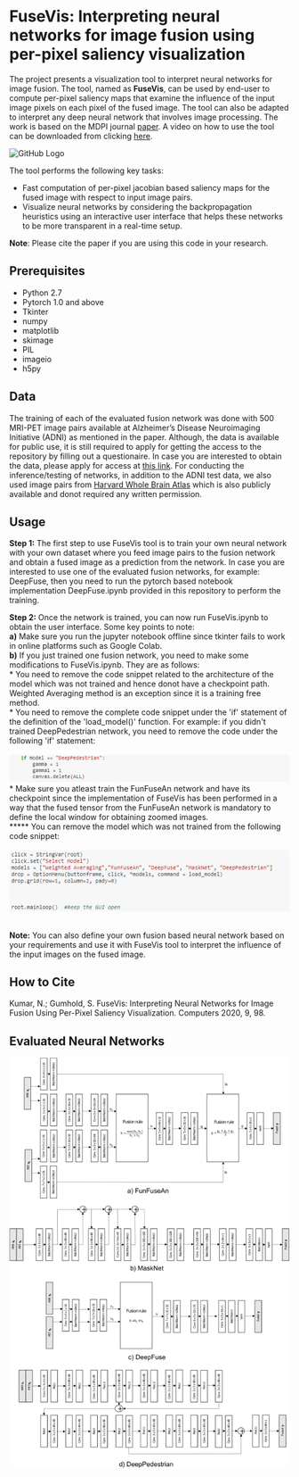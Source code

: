 # FuseVis: Interpreting neural networks for image fusion using per-pixel saliency visualization
The project presents a visualization tool to interpret neural networks for image fusion. The tool, named as **FuseVis**, can be used by end-user to compute per-pixel saliency maps that examine the influence of the input image pixels on each pixel of the fused image. The tool can also be adapted to interpret any deep neural network that involves image processing. The work is based on the MDPI journal [paper](https://www.mdpi.com/2073-431X/9/4/98). A video on how to use the tool can be downloaded from clicking [here](
https://tu-dresden.de/ing/informatik/smt/cgv/ressourcen/dateien/mitarbeiter/nishant-kumar/FuseVis_teaser.mp4).

![GitHub Logo](/docs/Tool.png)


The tool performs the following key tasks:

*  Fast computation of per-pixel jacobian based saliency maps for the fused image with respect to input image pairs.
*  Visualize neural networks by considering the backpropagation heuristics using an interactive user interface that helps these networks to be more transparent in a real-time setup.

**Note**: Please cite the paper if you are using this code in your research.

## Prerequisites
* Python 2.7
* Pytorch 1.0 and above
* Tkinter
* numpy
* matplotlib
* skimage
* PIL
* imageio
* h5py

## Data
The training of each of the evaluated fusion network was done with 500 MRI-PET image pairs available at Alzheimer’s Disease Neuroimaging Initiative (ADNI) as mentioned in the paper. Although, the data is available for public use, it is still required to apply for getting the access to the repository by filling out a questionaire. In case you are interested to obtain the data, please apply for access at [this link](http://adni.loni.usc.edu/data-samples/access-data/). For conducting the inference/testing of networks, in addition to the ADNI test data, we also used image pairs from [Harvard Whole Brain Atlas](http://www.med.harvard.edu/AANLIB/) which is also publicly available and donot required any written permission.

## Usage
**Step 1:** The first step to use FuseVis tool is to train your own neural network with your own dataset where you feed image pairs to the fusion network and obtain a fused image as a prediction from the network. In case you are interested to use one of the evaluated fusion networks, for example: DeepFuse, then you need to run the pytorch based notebook implementation DeepFuse.ipynb provided in this repository to perform the training. <br/>

**Step 2:** Once the network is trained, you can now run FuseVis.ipynb to obtain the user interface. Some key points to note:<br/>
**a)** Make sure you run the jupyter notebook offline since tkinter fails to work in online platforms such as Google Colab.<br/>
**b)** If you just trained one fusion network, you need to make some modifications to FuseVis.ipynb. They are as follows:<br/>
        * You need to remove the code snippet related to the architecture of the model which was not trained and hence donot have a checkpoint path. Weighted Averaging method is an exception since it is a training free method.<br/>
        * You need to remove the complete code snippet under the 'if' statement of the definition of the 'load_model()' function. For example: if you didn't trained DeepPedestrian network, you need to remove the code under the following 'if' statement:<br/><br/>
        ![Code snippet](/docs/Sample_Code_snippet.png)<br/>
        * Make sure you atleast train the FunFuseAn network and have its checkpoint since the implementation of FuseVis has been performed in a way that the fused tensor from the FunFuseAn network is mandatory to define the local window for obtaining zoomed images. <br/>
        ***** You can remove the model which was not trained from the following code snippet:<br/><br/>
         ![Code snippet1](/docs/Model_definition.png)<br/><br/>

**Note:** You can also define your own fusion based neural network based on your requirements and use it with FuseVis tool to interpret the influence of the input images on the fused image.  

## How to Cite
Kumar, N.; Gumhold, S. FuseVis: Interpreting Neural Networks for Image Fusion Using Per-Pixel Saliency Visualization. Computers 2020, 9, 98.

## Evaluated Neural Networks
![Logo1](/docs/Networks.png)
